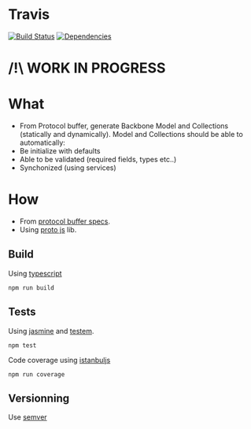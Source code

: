 # Travis

[![Build Status](https://travis-ci.org/fairway-digital/shaft.svg?branch=master)](https://travis-ci.org/fairway-digital/shaft)
[![Dependencies](https://david-dm.org/fairway-digital/shaft.svg)](https://david-dm.org/fairway-digital/shaft)

# /!\ WORK IN PROGRESS

# What

  * From Protocol buffer, generate Backbone Model and Collections (statically and dynamically).
  Model and Collections should be able to automatically:
  * Be initialize with defaults
  * Able to be validated (required fields, types etc..)
  * Synchonized (using services)

# How

  * From [protocol buffer specs](https://developers.google.com/protocol-buffers/).
  * Using [proto js](http://dcode.io/protobuf.js/) lib.

  ## Build

  Using [typescript](https://www.typescriptlang.org/)

  ```npm run build```

  ## Tests

  Using [jasmine](https://jasmine.github.io/)
  and [testem](https://github.com/testem/testem).

  ``` npm test ```

  Code coverage using [istanbuljs](https://github.com/gotwarlost/istanbul)

  ``` npm run coverage ```
  
  ## Versionning
  
  Use [semver](http://semver.org/)

